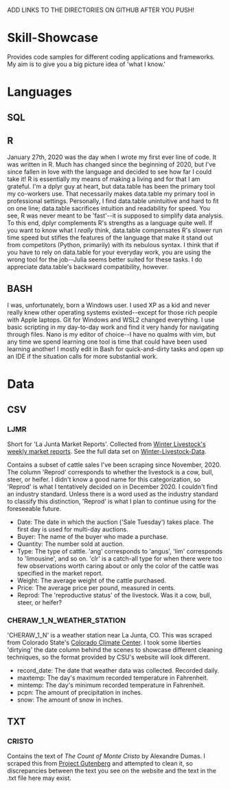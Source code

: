 ADD LINKS TO THE DIRECTORIES ON GITHUB AFTER YOU PUSH!

# Skill-Showcase
Provides code samples for different coding applications and frameworks. My aim is to give you a big picture idea of 'what I know.'



# Languages

## SQL


## R
January 27th, 2020 was the day when I wrote my first ever line of code. It was written in R. Much has changed since the beginning of 2020, but I've since fallen in love with the language and decided to see how far I could take it! R is essentially my means of making a living and for that I am grateful. I'm a dplyr guy at heart, but data.table has been the primary tool my co-workers use. That necessarily makes data.table my primary tool in professional settings. Personally, I find data.table unintuitive and hard to fit on one line; data.table sacrifices intuition and readability for speed. You see, R was never meant to be 'fast'--it is supposed to simplify data analysis. To this end, dplyr complements R's strengths as a language quite well. If you want to know what I *really* think, data.table compensates R's slower run time speed but stifles the features of the language that make it stand out from competitors (Python, primarily) with its nebulous syntax. I think that if you have to rely on data.table for your everyday work, you are using the wrong tool for the job--Julia seems better suited for these tasks. I do appreciate data.table's backward compatibility, however.



## BASH
I was, unfortunately, born a Windows user. I used XP as a kid and never really knew other operating systems existed--except for those rich people with Apple laptops. Git for Windows and WSL2 changed everything. I use basic scripting in my day-to-day work and find it very handy for navigating through files. Nano is my editor of choice--I have no qualms with vim, but any time we spend learning one tool is time that could have been used learning another! I mostly edit in Bash for quick-and-dirty tasks and open up an IDE if the situation calls for more substantial work.






# Data

## CSV

### LJMR
Short for 'La Junta Market Reports'. Collected from [Winter Livestock's weekly market reports](http://www.winterlivestock.com/lajunta.php#marketreport). See the full data set on [Winter-Livestock-Data](https://github.com/Ckrenzer/Winter-Livestock-Data).

Contains a subset of cattle sales I've been scraping since November, 2020. The column 'Reprod' corresponds to whether the livestock is a cow, bull, steer, or heifer. I didn't know a good name for this categorization, so 'Reprod' is what I tentatively decided on in December 2020. I couldn't find an industry standard. Unless there is a word used as the industry standard to classify this distinction, 'Reprod' is what I plan to continue using for the foreseeable future.

- Date: The date in which the auction ('Sale Tuesday') takes place. The first day is used for multi-day auctions.
- Buyer: The name of the buyer who made a purchase.
- Quantity: The number sold at auction.
- Type: The type of cattle. 'ang' corresponds to 'angus', 'lim' corresponds to 'limousine', and so on. 'clr' is a catch-all type for when there were too few observations worth caring about or only the color of the cattle was specified in the market report.
- Weight: The average weight of the cattle purchased.
- Price: The average price per pound, measured in cents.
- Reprod: The 'reproductive status' of the livestock. Was it a cow, bull, steer, or heifer?

### CHERAW_1_N_WEATHER_STATION
'CHERAW_1_N' is a weather station near La Junta, CO. This was scraped from Colorado State's [Colorado Climate Center](http://climate.colostate.edu/data_access.html). I took some liberties 'dirtying' the date column behind the scenes to showcase different cleaning techniques, so the format provided by CSU's website will look different.

- record_date: The date that weather data was collected. Recorded daily.
- maxtemp: The day's maximum recorded temperature in Fahrenheit.
- mintemp: The day's minimum recorded temperature in Fahrenheit.
- pcpn: The amount of precipitation in inches.
- snow: The amount of snow in inches.



## TXT

### CRISTO

Contains the text of *The Count of Monte Cristo* by Alexandre Dumas. I scraped this from [Project Gutenberg](https://www.gutenberg.org/cache/epub/1184/pg1184.txt) and attempted to clean it, so discrepancies between the text you see on the website and the text in the .txt file here may exist.
